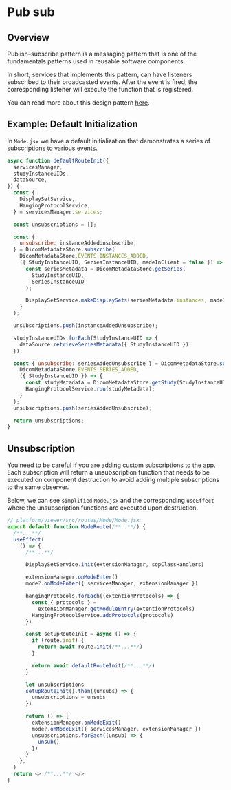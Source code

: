 # Pub sub

## Overview
Publish–subscribe pattern is a messaging pattern that is one of the fundamentals patterns used in reusable software components.

In short, services that implements this pattern, can have listeners subscribed to their broadcasted events. After the event is fired, the corresponding listener will execute the function that is registered.

You can read more about this design pattern [here](https://cloud.google.com/pubsub/docs/overview).


## Example: Default Initialization
In `Mode.jsx` we have a default initialization that demonstrates
a series of subscriptions to various events.


```js
async function defaultRouteInit({
  servicesManager,
  studyInstanceUIDs,
  dataSource,
}) {
  const {
    DisplaySetService,
    HangingProtocolService,
  } = servicesManager.services;

  const unsubscriptions = [];

  const {
    unsubscribe: instanceAddedUnsubscribe,
  } = DicomMetadataStore.subscribe(
    DicomMetadataStore.EVENTS.INSTANCES_ADDED,
    ({ StudyInstanceUID, SeriesInstanceUID, madeInClient = false }) => {
      const seriesMetadata = DicomMetadataStore.getSeries(
        StudyInstanceUID,
        SeriesInstanceUID
      );

      DisplaySetService.makeDisplaySets(seriesMetadata.instances, madeInClient);
    }
  );

  unsubscriptions.push(instanceAddedUnsubscribe);

  studyInstanceUIDs.forEach(StudyInstanceUID => {
    dataSource.retrieveSeriesMetadata({ StudyInstanceUID });
  });

  const { unsubscribe: seriesAddedUnsubscribe } = DicomMetadataStore.subscribe(
    DicomMetadataStore.EVENTS.SERIES_ADDED,
    ({ StudyInstanceUID }) => {
      const studyMetadata = DicomMetadataStore.getStudy(StudyInstanceUID);
      HangingProtocolService.run(studyMetadata);
    }
  );
  unsubscriptions.push(seriesAddedUnsubscribe);

  return unsubscriptions;
}
```

## Unsubscription
You need to be careful if you are adding custom subscriptions to the app. Each subscription will return a unsubscription function that needs to be executed on component destruction to avoid adding multiple subscriptions to the same observer.

Below, we can see `simplified` `Mode.jsx` and the corresponding `useEffect` where the unsubscription functions are executed upon destruction.

```js
// platform/viewer/src/routes/Mode/Mode.jsx
export default function ModeRoute(/**..**/) {
  /**...**/
  useEffect(
    () => {
      /**...**/

      DisplaySetService.init(extensionManager, sopClassHandlers)

      extensionManager.onModeEnter()
      mode?.onModeEnter({ servicesManager, extensionManager })

      hangingProtocols.forEach((extentionProtocols) => {
        const { protocols } =
          extensionManager.getModuleEntry(extentionProtocols)
        HangingProtocolService.addProtocols(protocols)
      })

      const setupRouteInit = async () => {
        if (route.init) {
          return await route.init(/**...**/)
        }

        return await defaultRouteInit(/**...**/)
      }

      let unsubscriptions
      setupRouteInit().then((unsubs) => {
        unsubscriptions = unsubs
      })

      return () => {
        extensionManager.onModeExit()
        mode?.onModeExit({ servicesManager, extensionManager })
        unsubscriptions.forEach((unsub) => {
          unsub()
        })
      }
    },
  )
  return <> /**...**/ </>
}
```
